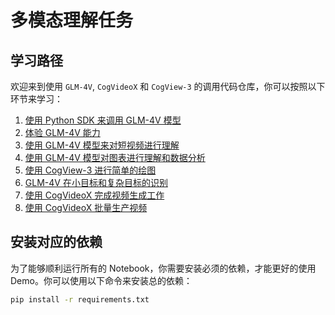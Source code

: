 # 多模态理解任务

## 学习路径

欢迎来到使用 `GLM-4V`, `CogVideoX` 和 `CogView-3` 的调用代码仓库，你可以按照以下环节来学习：

1. [使用 Python SDK 来调用 GLM-4V 模型](glm-v_pysdk.ipynb)
2. [体验 GLM-4V 能力](glm-v_example.ipynb)
3. [使用 GLM-4V 模型来对短视频进行理解](glm-v_for_video_understanding.ipynb)
4. [使用 GLM-4V 模型对图表进行理解和数据分析](glm-v_chart_analysis_cot.ipynb)
5. [使用 CogView-3 进行简单的绘图](cogview_pysdk.ipynb)
6. [GLM-4V 在小目标和复杂目标的识别](glm-v_small_text_recognition.ipynb)
7. [使用 CogVideoX 完成视频生成工作](cogvideox_pysdk.ipynb)
8. [使用 CogVideoX 批量生产视频](cogvideox_batch_video_generation.ipynb)

## 安装对应的依赖

为了能够顺利运行所有的 Notebook，你需要安装必须的依赖，才能更好的使用 Demo。你可以使用以下命令来安装总的依赖：

```bash
pip install -r requirements.txt
```
